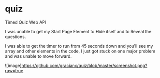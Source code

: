 # quiz
Timed Quiz Web API

I was unable to get my Start Page Element to Hide itself and to Reveal the questions. 

I was able to get the timer to run from 45 seconds down and you'll see my array and other elements in the code, 
I just got stuck on one major problem and was unable to move forward.

![image]https://github.com/gracianx/quiz/blob/master/screenshot.png?raw=true
